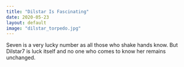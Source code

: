 ```yaml
---
title: "Dilstar Is Fascinating"
date: 2020-05-23
layout: default
image: "dilstar_torpedo.jpg"
---
```

Seven is a very lucky number as all those who shake hands know. But Dilstar7 is luck itself and no one who comes to know her remains unchanged.
